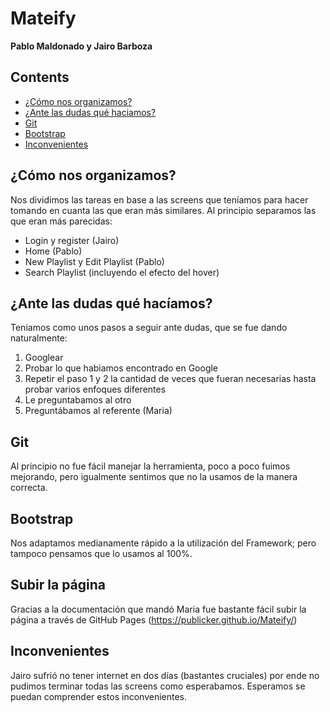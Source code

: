 # Mateify
**Pablo Maldonado y Jairo Barboza**


## Contents
- [¿Cómo nos organizamos?](#cómo-nos-organizamos)
- [¿Ante las dudas qué haciamos?](#ante-las-dudas-qué-hacíamos?)
- [Git](#git)
- [Bootstrap](#bootstrap)
- [Inconvenientes](#inconvenientes)

## ¿Cómo nos organizamos?
Nos dividimos las tareas en base a las screens que teníamos para hacer tomando en cuanta las que eran más similares. Al principio separamos las que eran más parecidas:
- Login y register (Jairo)
- Home (Pablo)
- New Playlist y Edit Playlist (Pablo)
- Search Playlist (incluyendo el efecto del hover)


## ¿Ante las dudas qué hacíamos?
Teniamos como unos pasos a seguir ante dudas, que se fue dando naturalmente:
1. Googlear
2. Probar lo que habiamos encontrado en Google
3. Repetir el paso 1 y 2 la cantidad de veces que fueran  necesarias hasta probar varios enfoques diferentes
4. Le preguntabamos al otro
5. Preguntábamos al referente (Maria)

## Git
Al principio no fue fácil manejar la herramienta, poco a poco fuimos mejorando, pero igualmente sentimos que no la usamos de la manera correcta.

## Bootstrap
Nos adaptamos medianamente rápido a la utilización del Framework; pero tampoco pensamos que lo usamos al 100%.

## Subir la página
Gracias a la documentación que mandó Maria fue bastante fácil subir la página a través de GitHub Pages (https://publicker.github.io/Mateify/)

## Inconvenientes
Jairo sufrió no tener internet en dos días (bastantes cruciales) por ende no pudimos terminar todas las screens como esperabamos. Esperamos se puedan comprender estos inconvenientes.